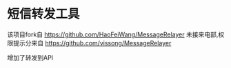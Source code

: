 # 短信转发工具
该项目fork自 https://github.com/HaoFeiWang/MessageRelayer
未接来电部,权限提示分来自 https://github.com/vissong/MessageRelayer

增加了转发到API
